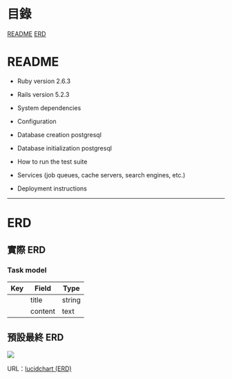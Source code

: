 # 目錄
[README](#README)
[ERD](#ERD)

# README
* Ruby version 2.6.3

* Rails version 5.2.3

* System dependencies

* Configuration

* Database creation postgresql

* Database initialization postgresql

* How to run the test suite

* Services (job queues, cache servers, search engines, etc.)

* Deployment instructions

---

# ERD
## 實際 ERD
### Task model
| Key  | Field   | Type   |
| ---- | ------- | ------ |
|      | title   | string |
|      | content | text   |

## 預設最終 ERD
![](https://i.imgur.com/YsLjHue.png)

URL：[lucidchart (ERD)](https://www.lucidchart.com/documents/view/78befe44-6432-4bb0-8769-a333bed76869)